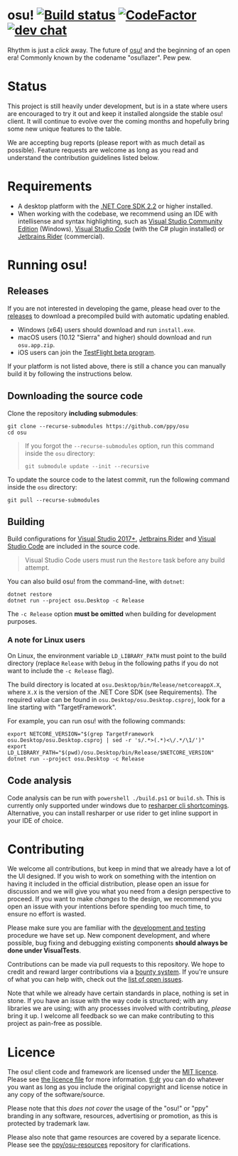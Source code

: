 # osu! [![Build status](https://ci.appveyor.com/api/projects/status/u2p01nx7l6og8buh?svg=true)](https://ci.appveyor.com/project/peppy/osu)  [![CodeFactor](https://www.codefactor.io/repository/github/ppy/osu/badge)](https://www.codefactor.io/repository/github/ppy/osu) [![dev chat](https://discordapp.com/api/guilds/188630481301012481/widget.png?style=shield)](https://discord.gg/ppy)

Rhythm is just a *click* away. The future of [osu!](https://osu.ppy.sh) and the beginning of an open era! Commonly known by the codename "osu!lazer". Pew pew.

# Status

This project is still heavily under development, but is in a state where users are encouraged to try it out and keep it installed alongside the stable osu! client. It will continue to evolve over the coming months and hopefully bring some new unique features to the table.

We are accepting bug reports (please report with as much detail as possible). Feature requests are welcome as long as you read and understand the contribution guidelines listed below.

# Requirements

- A desktop platform with the [.NET Core SDK 2.2](https://www.microsoft.com/net/learn/get-started) or higher installed.
- When working with the codebase, we recommend using an IDE with intellisense and syntax highlighting, such as [Visual Studio Community Edition](https://www.visualstudio.com/) (Windows), [Visual Studio Code](https://code.visualstudio.com/) (with the C# plugin installed) or [Jetbrains Rider](https://www.jetbrains.com/rider/) (commercial).

# Running osu!

## Releases

If you are not interested in developing the game, please head over to the [releases](https://github.com/ppy/osu/releases) to download a precompiled build with automatic updating enabled.

- Windows (x64) users should download and run `install.exe`.
- macOS users (10.12 "Sierra" and higher) should download and run `osu.app.zip`.
- iOS users can join the [TestFlight beta program](https://t.co/xQJmHkfC18).

If your platform is not listed above, there is still a chance you can manually build it by following the instructions below.

## Downloading the source code

Clone the repository **including submodules**:

```
git clone --recurse-submodules https://github.com/ppy/osu
cd osu
```

> If you forgot the `--recurse-submodules` option, run this command inside the `osu` directory:
>
> `git submodule update --init --recursive`

To update the source code to the latest commit, run the following command inside the `osu` directory:

```
git pull --recurse-submodules
```

## Building

Build configurations for [Visual Studio 2017+](https://visualstudio.microsoft.com/vs/), [Jetbrains Rider](https://www.jetbrains.com/rider/) and [Visual Studio Code](https://code.visualstudio.com/) are included in the source code.

> Visual Studio Code users must run the `Restore` task before any build attempt.

You can also build osu! from the command-line, with `dotnet`:

```
dotnet restore
dotnet run --project osu.Desktop -c Release
```

The `-c Release` option **must be omitted** when building for development purposes.

### A note for Linux users

On Linux, the environment variable `LD_LIBRARY_PATH` must point to the build directory (replace `Release` with `Debug` in the following paths if you do not want to include the `-c Release` flag).

The build directory is located at `osu.Desktop/bin/Release/netcoreappX.X`, where `X.X` is the version of the .NET Core SDK (see Requirements). The required value can be found in `osu.Desktop/osu.Desktop.csproj`, look for a line starting with "TargetFramework".

For example, you can run osu! with the following commands:

```
export NETCORE_VERSION="$(grep TargetFramework osu.Desktop/osu.Desktop.csproj | sed -r 's/.*>(.*)<\/.*/\1/')"
export LD_LIBRARY_PATH="$(pwd)/osu.Desktop/bin/Release/$NETCORE_VERSION"
dotnet run --project osu.Desktop -c Release
```

## Code analysis

Code analysis can be run with `powershell ./build.ps1` or `build.sh`. This is currently only supported under windows due to [resharper cli shortcomings](https://youtrack.jetbrains.com/issue/RSRP-410004). Alternative, you can install resharper or use rider to get inline support in your IDE of choice.

# Contributing

We welcome all contributions, but keep in mind that we already have a lot of the UI designed. If you wish to work on something with the intention on having it included in the official distribution, please open an issue for discussion and we will give you what you need from a design perspective to proceed. If you want to make *changes* to the design, we recommend you open an issue with your intentions before spending too much time, to ensure no effort is wasted.

Please make sure you are familiar with the [development and testing](https://github.com/ppy/osu-framework/wiki/Development-and-Testing) procedure we have set up. New component development, and where possible, bug fixing and debugging existing components **should always be done under VisualTests**.

Contributions can be made via pull requests to this repository. We hope to credit and reward larger contributions via a [bounty system](https://www.bountysource.com/teams/ppy). If you're unsure of what you can help with, check out the [list of open issues](https://github.com/ppy/osu/issues).

Note that while we already have certain standards in place, nothing is set in stone. If you have an issue with the way code is structured; with any libraries we are using; with any processes involved with contributing, *please* bring it up. I welcome all feedback so we can make contributing to this project as pain-free as possible.

# Licence

The osu! client code and framework are licensed under the [MIT licence](https://opensource.org/licenses/MIT). Please see [the licence file](LICENCE) for more information. [tl;dr](https://tldrlegal.com/license/mit-license) you can do whatever you want as long as you include the original copyright and license notice in any copy of the software/source.

Please note that this *does not cover* the usage of the "osu!" or "ppy" branding in any software, resources, advertising or promotion, as this is protected by trademark law.

Please also note that game resources are covered by a separate licence. Please see the [ppy/osu-resources](https://github.com/ppy/osu-resources) repository for clarifications.

